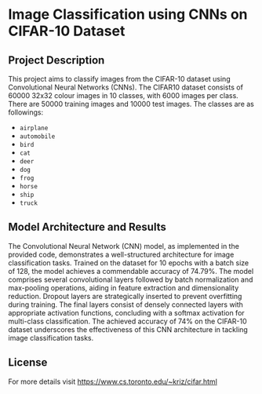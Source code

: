 # Image Classification using CNNs on CIFAR-10 Dataset

## Project Description

This project aims to classify images from the CIFAR-10 dataset using Convolutional Neural Networks (CNNs). The CIFAR10 dataset consists of 60000 32x32 colour images in 10 classes, with 6000 images per class. There are 50000 training images and 10000 test images. The classes are as followings:
* `airplane`                                        
* `automobile`                                        
* `bird`                                       
* `cat`                                        
* `deer`                                        
* `dog`                                        
* `frog`                                        
* `horse`                                        
* `ship`                                        
* `truck`

## Model Architecture and Results
The Convolutional Neural Network (CNN) model, as implemented in the provided code, demonstrates a well-structured architecture for image classification tasks. Trained on the dataset for 10 epochs with a batch size of 128, the model achieves a commendable accuracy of 74.79%. The model comprises several convolutional layers followed by batch normalization and max-pooling operations, aiding in feature extraction and dimensionality reduction. Dropout layers are strategically inserted to prevent overfitting during training. The final layers consist of densely connected layers with appropriate activation functions, concluding with a softmax activation for multi-class classification. The achieved accuracy of 74% on the CIFAR-10 dataset underscores the effectiveness of this CNN architecture in tackling image classification tasks.

## License
For more details visit https://www.cs.toronto.edu/~kriz/cifar.html 
